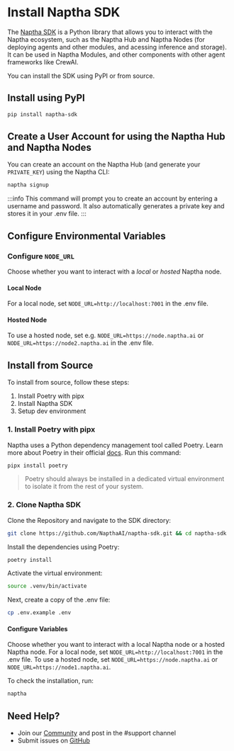# Install Naptha SDK

The [Naptha SDK](https://github.com/NapthaAI/naptha-sdk) is a Python library that allows you to interact with the Naptha ecosystem, such as the Naptha Hub and Naptha Nodes (for deploying agents and other modules, and acessing inference and storage). It can be used in Naptha Modules, and other components with other agent frameworks like CrewAI. 

You can install the SDK using PyPI or from source.

## Install using PyPI

```bash
pip install naptha-sdk
```

## Create a User Account for using the Naptha Hub and Naptha Nodes

You can create an account on the Naptha Hub (and generate your ```PRIVATE_KEY```) using the Naptha CLI:

```bash
naptha signup
```
:::info
This command will prompt you to create an account by entering a username and password. It also automatically generates a private key and stores it in your .env file.
:::

## Configure Environmental Variables

### Configure ```NODE_URL```
Choose whether you want to interact with a *local* or *hosted* Naptha node.

#### Local Node
For a local node, set ```NODE_URL=http://localhost:7001``` in the .env file.

#### Hosted Node
To use a hosted node, set e.g. ```NODE_URL=https://node.naptha.ai``` or ```NODE_URL=https://node2.naptha.ai``` in the .env file.


## Install from Source

To install from source, follow these steps:

1. Install Poetry with pipx
2. Install Naptha SDK
3. Setup dev environment

### 1. Install Poetry with pipx

Naptha uses a Python dependency management tool called Poetry. Learn more about Poetry in their official [docs](https://python-poetry.org/docs). Run this command:

```bash
pipx install poetry
```

> Poetry should always be installed in a dedicated virtual environment to isolate it from the rest of your system.

### 2. Clone Naptha SDK

Clone the Repository and navigate to the SDK directory:

```bash
git clone https://github.com/NapthaAI/naptha-sdk.git && cd naptha-sdk
```

Install the dependencies using Poetry:

```bash
poetry install
```

Activate the virtual environment:

```bash
source .venv/bin/activate
```

Next, create a copy of the .env file:

```bash
cp .env.example .env
```

#### Configure Variables

Choose whether you want to interact with a local Naptha node or a hosted Naptha node. For a local node, set ```NODE_URL=http://localhost:7001``` in the .env file. To use a hosted node, set ```NODE_URL=https://node.naptha.ai``` or ```NODE_URL=https://node1.naptha.ai```.


To check the installation, run:

```bash
naptha
```

## Need Help?

- Join our [Community](https://naptha.ai/naptha-community) and post in the #support channel
- Submit issues on [GitHub](https://github.com/NapthaAI)

